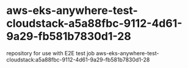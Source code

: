 # aws-eks-anywhere-test-cloudstack-a5a88fbc-9112-4d61-9a29-fb581b7830d1-28
repository for use with E2E test job aws-eks-anywhere-test-cloudstack:a5a88fbc-9112-4d61-9a29-fb581b7830d1-28
